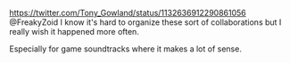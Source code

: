 https://twitter.com/Tony_Gowland/status/1132636912290861056 @FreakyZoid I know it's hard to organize these sort of collaborations but I really wish it happened more often.

Especially for game soundtracks where it makes a lot of sense.